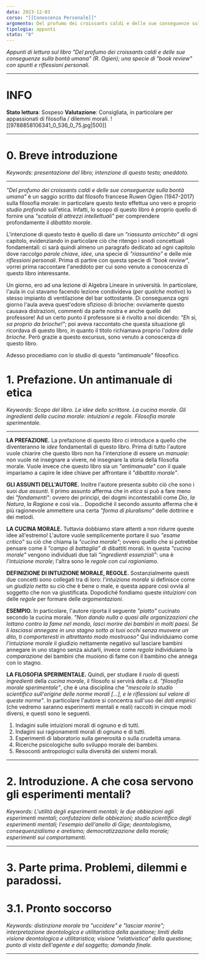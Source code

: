 ```yaml
---
data: 2023-12-03
corso: "[[Conoscenza Personale]]"
argomento: Del profumo dei croissants caldi e delle sue conseguenze sulla bontà umana
tipologia: appunti
stato: "0"
---
```

*Appunti di lettura sul libro "Del profumo dei croissants caldi e delle sue conseguenze sulla bontà umana" (R. Ogien); una specie di "book review" con spunti e riflessioni personali.*
- - -
# INFO
**Stato lettura**: Sospeso
**Valutazione**: Consigliata, in particolare per appassionati di filosofia / dilemmi morali.
![[9788858106341_0_536_0_75.jpg|500]]
- - -
# 0. Breve introduzione
*Keywords: presentazione del libro; intenzione di questo testo; aneddoto.*
- - -

*"Del profumo dei croissants caldi e delle sue conseguenze sulla bontà umana"* è un saggio scritto dal filosofo francese Ruwen Ogien (1947-2017) sulla filosofia morale: in particolare questo testo effettua uno vero e proprio *studio profondo* sull'etica. Infatti, lo scopo di questo libro è proprio quello di fornire una *"scatola di attrezzi intellettuali"* per comprendere profondamente il *dibattito morale*.

L'intenzione di questo testo è quello di dare un *"riassunto arricchito"* di ogni capitolo, evidenziando in particolare ciò che ritengo i snodi concettuali fondamentali: ci sarà quindi almeno un paragrafo dedicato ad ogni capitolo dove raccolgo *parole chiave*, *idee*, una specie di *"riassuntino"* e delle mie *riflessioni personali*.
Prima di partire con questa specie di *"book review"*, vorrei prima raccontare l'aneddoto per cui sono venuto a conoscenza di questo libro interessante.

Un giorno, ero ad una lezione di Algebra Lineare in università. In particolare, l'aula in cui stavamo facendo lezione condivideva (*per qualche motivo*) lo stesso impianto di ventilazione del bar sottostante. Di conseguenza ogni giorno l'aula aveva quest'odore sfizioso di brioche: ovviamente questo causava distrazioni, commenti da parte nostra e anche quello del professore! Ad un certo punto il professore si è rivolto a noi dicendo: *"Eh sì, sa proprio da brioche!"*; poi aveva raccontato che questa situazione gli ricordava di questo libro, in quanto il titolo richiamava proprio l'*odore delle brioche*. Però grazie a questo excursus, sono venuto a conoscenza di questo libro.

Adesso procediamo con lo studio di questo *"antimanuale"* filosofico.
# 1. Prefazione. Un antimanuale di etica
*Keywords: Scopo del libro. Le idee dello scrittore. La cucina morale. Gli ingredienti della cucina morale: intuizioni e regole. Filosofia morale sperimentale.*
- - -
**LA PREFAZIONE.** La prefazione di questo libro ci introduce a quello che diventeranno le *idee* fondamentali di questo libro.
Prima di tutto l'autore vuole chiarire che questo libro non ha l'intenzione di essere un *manuale*: non vuole né insegnare a vivere, né insegnare la storia della filosofia morale. Vuole invece che questo libro sia un *"antimanuale"* con il quale impariamo a capire le idee chiave per affrontare il *"dibattito morale"*.

**GLI ASSUNTI DELL'AUTORE.** Inoltre l'autore presenta subito ciò che sono i suoi *due assunti*.
Il primo assunto afferma che in *etica* si può a fare meno dei *"fondamenti"*: ovvero dei principi, dei dogmi incontestabili come *Dio*, *la Natura*, *la Ragione* e così via...
Dopodiché il secondo assunto afferma che è più ragionevole ammettere una certa *"forma di pluralismo"* delle dottrine e dei metodi.

**LA CUCINA MORALE.** Tuttavia dobbiamo stare attenti a non ridurre queste idee all'estremo! L'autore vuole semplicemente portare il suo *"esame critico"* su ciò che chiama la *"cucina morale"*; ovvero quello che si potrebbe pensare come il *"campo di battaglia"* di dibattiti morali.
In questa *"cucina morale"* vengono individuati due tali *"ingredienti essenziali"*: una è *l'intuizione morale*; l'altra sono le *regole con cui ragioniamo*.

**DEFINIZIONE DI INTUIZIONE MORALE, REGOLE.** Sostanzialmente questi due concetti sono collegati tra di loro: *l'intuizione morale* si definisce come un *giudizio netto* su ciò che è bene o male, e questa appare così ovvia al soggetto che non va giustificata. Dopodiché fondiamo queste *intuizioni* con delle *regole* per formare delle *argomentazioni*.

**ESEMPIO.** In particolare, l'autore riporta il seguente *"piatto"* cucinato secondo la cucina morale.
*"Non dando nulla o quasi alle organizzazioni che lottano contro la fame nel mondo, lasci morire dei bambini in molti paesi. Se li lasciassi annegare in uno stagno sotto ai tuoi occhi senza muovere un dito, ti comporteresti in altrettanto modo mostruoso"*
Qui individuiamo come *l'intuizione morale* il giudizio nettamente negativo sul lasciare bambini annegare in uno stagno senza aiutarli, invece come *regola* individuiamo la *comparazione* dei bambini che muoiono di fame con il bambino che annega con lo stagno.

**LA FILOSOFIA SPERIMENTALE.** Quindi, per studiare il *ruolo* di questi *ingredienti* della *cucina morale*, il filosofo si servirà della c.d. *"filosofia morale sperimentale"*, che è una disciplina che *"mescola lo studio scientifico sull'origine delle norme morali [...], e le riflessioni sul valore di queste norme"*. In particolare l'autore si concentra sull'uso dei *dati empirici* (che vedremo saranno esperimenti mentali e reali) raccolti in cinque modi diversi, e questi sono le seguenti.
1. Indagini sulle intuizioni morali di ognuno e di tutti.
2. Indagini sui ragionamenti morali di ognuno e di tutti.
3. Esperimenti di laboratorio sulla generosità o sulla crudeltà umana.
4. Ricerche psicologiche sullo sviluppo morale dei bambini.
5. Resoconti antropologici sulla diversità dei sistemi morali.
- - -
# 2. Introduzione. A che cosa servono gli esperimenti mentali?
*Keywords: L'utilità degli esperimenti mentali; le due obbiezioni agli esperimenti mentali; confutazioni delle obbiezioni; studio scientifico degli esperimenti mentali; l'esempio dell'anello di Gige; deontologismo, consequenzialismo e aretismo; democratizzazione della morale; esperimenti sui comportamenti.*
- - -

# 3. Parte prima. Problemi, dilemmi e paradossi.
# 3.1. Pronto soccorso
*Keywords: distinzione morale tra "uccidere" e "lasciar morire"; interpretazione deontologica e utilitaristica della questione; limiti della visione deontologica e utilitaristica; visione "relativistica" della questione; punto di vista dell'agente e del soggetto; domanda finale.*
- - -
